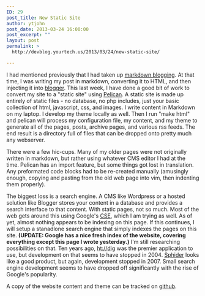 ```yaml
---
ID: 29
post_title: New Static Site
author: ytjohn
post_date: 2013-03-24 16:00:00
post_excerpt: ""
layout: post
permalink: >
  http://devblog.yourtech.us/2013/03/24/new-static-site/

---
```

<p>I had mentioned previously that I had taken up <a href="http://www.yourtech.us/blog/feeds/rss/%7Cfilename%7Cmarkdown-blogging.md">markdown blogging</a>. At that time, I was writing my post in markdown, converting it to HTML, and then injecting it into <a href="http://www.blogger.com">blogger</a>. This last week, I have done a good bit of work to convert my site to a "static site" using <a href="http://www.getpelican.com/">Pelican</a>. A static site is made up entirely of static files - no database, no php includes, just your basic collection of html, javascript, css, and images. I write content in Markdown on my laptop. I develop my theme locally as well. Then I run "make html" and pelican will process my configuration file, my content, and my theme to generate all of the pages, posts, archive pages, and various rss feeds. The end result is a directory full of files that can be dropped onto pretty much any webserver.</p>
<p>There were a few hic-cups. Many of my older pages were not originally written in markdown, but rather using whatever CMS editor I had at the time. Pelican has an import feature, but some things got lost in translation. Any preformated code blocks had to be re-created manually (amusingly enough, copying and pasting from the old web page into vim, then indenting them properly).</p>
<p>The biggest loss is a search engine. A CMS like Wordpress or a hosted solution like Blogger stores your content in a database and provides a search interface to that content. With static pages, not so much. Most of the web gets around this using Google's <a href="http://www.google.com/cse">CSE</a>, which I am trying as well. As of yet, almost nothing appears to be indexing on this page. If this continues, I will setup a stanadlone search engine that simply indexes the pages on this site. <strong>(<strong>UPDATE</strong>: Google has a nice fresh index of the website, covering everything except this page I wrote yesterday.)</strong> I'm still researching possibilities on that. Ten years ago, <a href="http://www.htdig.org/">ht://dig</a> was the premier application to use, but development on that seems to have stopped in 2004. <a href="http://www.sphider.eu/">Sphider</a> looks like a good product, but again, development stopped in 2007. Small search engine development seems to have dropped off significantly with the rise of Google's popularity. </p>
<p>A copy of the website content and theme can be tracked on <a href="http://www.github.com/ytjohn/ytwebsite">github</a>. </p>

